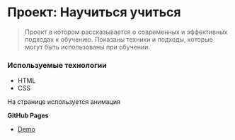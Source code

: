 # Проект: Научиться учиться

> Проект в котором рассказывается о современных и эффективных подходах к обучению.
> Показаны техники и подходы, которые могут быть использованы при обучении.
>


<h3> Используемые технологии</h3>

  - HTML
  - CSS

 На странице используется анимация

 **GitHub Pages**

* [Demo](https://evgeniyamalinovskaya.github.io/how-to-learn/)
